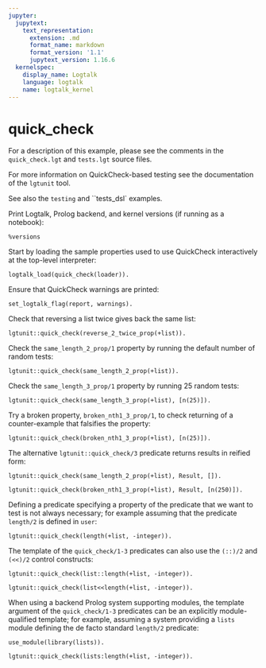```yaml
---
jupyter:
  jupytext:
    text_representation:
      extension: .md
      format_name: markdown
      format_version: '1.1'
      jupytext_version: 1.16.6
  kernelspec:
    display_name: Logtalk
    language: logtalk
    name: logtalk_kernel
---
```


<!--
________________________________________________________________________

This file is part of Logtalk <https://logtalk.org/>  
SPDX-FileCopyrightText: 1998-2025 Paulo Moura <pmoura@logtalk.org>  
SPDX-License-Identifier: Apache-2.0

Licensed under the Apache License, Version 2.0 (the "License");
you may not use this file except in compliance with the License.
You may obtain a copy of the License at

    http://www.apache.org/licenses/LICENSE-2.0

Unless required by applicable law or agreed to in writing, software
distributed under the License is distributed on an "AS IS" BASIS,
WITHOUT WARRANTIES OR CONDITIONS OF ANY KIND, either express or implied.
See the License for the specific language governing permissions and
limitations under the License.
________________________________________________________________________
-->

# quick_check

For a description of this example, please see the comments in the 
`quick_check.lgt` and `tests.lgt` source files.

For more information on QuickCheck-based testing see the documentation of
the `lgtunit` tool.

See also the `testing` and ``tests_dsl` examples.

Print Logtalk, Prolog backend, and kernel versions (if running as a notebook):

```logtalk
%versions
```

Start by loading the sample properties used to use QuickCheck interactively
at the top-level interpreter:

```logtalk
logtalk_load(quick_check(loader)).
```

Ensure that QuickCheck warnings are printed:

```logtalk
set_logtalk_flag(report, warnings).
```

Check that reversing a list twice gives back the same list:

```logtalk
lgtunit::quick_check(reverse_2_twice_prop(+list)).
```

<!--
% 100 random tests passed
true.
-->

Check the `same_length_2_prop/1` property by running the default number of
random tests:

```logtalk
lgtunit::quick_check(same_length_2_prop(+list)).
```

<!--
% 100 random tests passed
true.
-->

Check the `same_length_3_prop/1` property by running 25 random tests:

```logtalk
lgtunit::quick_check(same_length_3_prop(+list), [n(25)]).
```

<!--
% 25 random tests passed
true.
-->

Try a broken property, `broken_nth1_3_prop/1`, to check returning of a
counter-example that falsifies the property:

```logtalk
lgtunit::quick_check(broken_nth1_3_prop(+list), [n(25)]).
```

<!--
*     quick check test failure (at test 1 after 0 shrinks):
*       broken_nth1_3_prop([])
false.
-->

The alternative `lgtunit::quick_check/3` predicate returns results in
reified form:

```logtalk
lgtunit::quick_check(same_length_2_prop(+list), Result, []).
```

<!--
Result = passed.
-->

```logtalk
lgtunit::quick_check(broken_nth1_3_prop(+list), Result, [n(250)]).
```

<!--
Result = failed(broken_nth1_3_prop([])).
-->

Defining a predicate specifying a property of the predicate that we want
to test is not always necessary; for example assuming that the predicate
`length/2` is defined in `user`:

```logtalk
lgtunit::quick_check(length(+list, -integer)).
```

<!--
% 100 random tests passed
true.
-->

The template of the `quick_check/1-3` predicates can also use the
`(::)/2` and `(<<)/2` control constructs:

```logtalk
lgtunit::quick_check(list::length(+list, -integer)).
```

<!--
% 100 random tests passed
true.
-->

```logtalk
lgtunit::quick_check(list<<length(+list, -integer)).
```

<!--
% 100 random tests passed
true.
-->

When using a backend Prolog system supporting modules, the template
argument of the `quick_check/1-3` predicates can be an explicitly
module-qualified template; for example, assuming a system providing 
a `lists` module defining the de facto standard `length/2` predicate:

```logtalk
use_module(library(lists)).
```

<!--
true.
-->

```logtalk
lgtunit::quick_check(lists:length(+list, -integer)).
```

<!--
% 100 random tests passed
true.
-->
